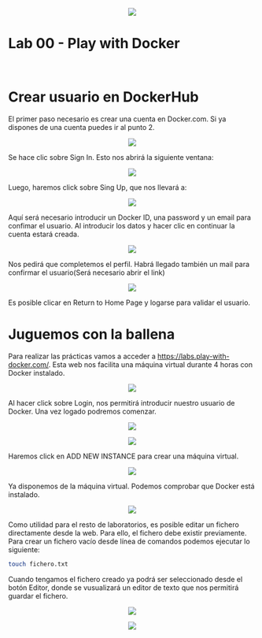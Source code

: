 <p align="center">
    <img src="../resources/header.png">
</p>

# Lab 00 - Play with Docker

<br/>

# Crear usuario en DockerHub

El primer paso necesario es crear una cuenta en Docker.com. Si ya dispones de una cuenta puedes ir al punto 2.

<p align="center">
    <img src="resources/docker_home_page.png">
</p>

Se hace clic sobre Sign In. Esto nos abrirá la siguiente ventana:

<p align="center">
    <img src="resources/docker_sign_in.png">
</p>

Luego, haremos click sobre Sing Up, que nos llevará a:

<p align="center">
    <img src="resources/docker_register.png">
</p>

Aquí será necesario introducir un Docker ID, una password y un email para confimar el usuario. Al introducir los datos y hacer clic en continuar la cuenta estará creada.

<p align="center">
    <img src="resources/docker_sign_in_finished.png">
</p>

Nos pedirá que completemos el perfil. Habrá llegado también un mail para confirmar el usuario(Será necesario abrir el link)

<p align="center">
    <img src="resources/docker_email.png">
</p>

Es posible clicar en Return to Home Page y logarse para validar el usuario.

# Juguemos con la ballena

Para realizar las prácticas vamos a acceder a https://labs.play-with-docker.com/. Esta web nos facilita una máquina virtual durante 4 horas con Docker instalado.

<p align="center">
    <img src="resources/playdocker_homepage.png">
</p>

Al hacer click sobre Login, nos permitirá introducir nuestro usuario de Docker. Una vez logado podremos comenzar.

<p align="center">
    <img src="resources/playdocker_start.png">
</p>

<p align="center">
    <img src="resources/playdocker_new_instance.png">
</p>

Haremos click en ADD NEW INSTANCE para crear una máquina virtual.

<p align="center">
    <img src="resources/playdocker_new_virtual_machine.png">
</p>

Ya disponemos de la máquina virtual. Podemos comprobar que Docker está instalado.

<p align="center">
    <img src="resources/playdocker_check_docker_installed.png">
</p>

Como utilidad para el resto de laboratorios, es posible editar un fichero directamente desde la web. Para ello, el fichero debe existir previamente.
Para crear un fichero vacío desde línea de comandos podemos ejecutar lo siguiente:
```sh
touch fichero.txt
```
Cuando tengamos el fichero creado ya podrá ser seleccionado desde el botón Editor, donde se vusualizará un editor de texto que nos permitirá guardar el fichero.
<p align="center">
    <img src="resources/playdocker_editor.png">
</p>

<p align="center">
    <img src="../resources/header.png">
</p>

